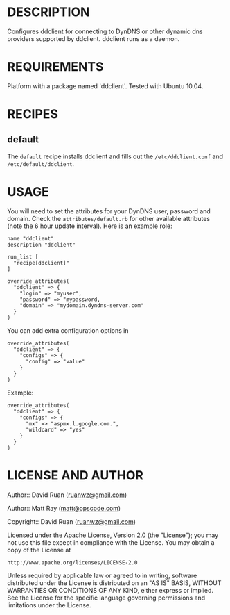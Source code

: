 DESCRIPTION
===========
Configures ddclient for connecting to DynDNS or other dynamic dns providers supported by ddclient. ddclient runs as a daemon.

REQUIREMENTS
============
Platform with a package named 'ddclient'. Tested with Ubuntu 10.04.

RECIPES
=======
default
-------
The `default` recipe installs ddclient and fills out the `/etc/ddclient.conf` and `/etc/default/ddclient`.

USAGE
=====
You will need to set the attributes for your DynDNS user, password and domain. Check the `attributes/default.rb` for other available attributes (note the 6 hour update interval). Here is an example role:

    name "ddclient"
    description "ddclient"
    
    run_list [
      "recipe[ddclient]"
    ]
    
    override_attributes(
      "ddclient" => {
        "login" => "myuser",
        "password" => "mypassword,
        "domain" => "mydomain.dyndns-server.com"
      }
    )

You can add extra configuration options in

    override_attributes(
      "ddclient" => {
        "configs" => {
          "config" => "value"
        }
      }
    )

Example:

    override_attributes(
      "ddclient" => {
        "configs" => {
          "mx" => "aspmx.l.google.com.",
          "wildcard" => "yes"
        }
      }
    )

LICENSE AND AUTHOR
==================

Author:: David Ruan (<ruanwz@gmail.com>)

Author:: Matt Ray (<matt@opscode.com>)

Copyright:: David Ruan (<ruanwz@gmail.com>)

Licensed under the Apache License, Version 2.0 (the "License");
you may not use this file except in compliance with the License.
You may obtain a copy of the License at

    http://www.apache.org/licenses/LICENSE-2.0

Unless required by applicable law or agreed to in writing, software
distributed under the License is distributed on an "AS IS" BASIS,
WITHOUT WARRANTIES OR CONDITIONS OF ANY KIND, either express or implied.
See the License for the specific language governing permissions and
limitations under the License.
